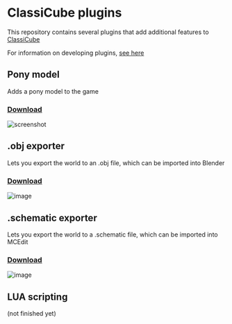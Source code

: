 # ClassiCube plugins

This repository contains several plugins that add additional features to [ClassiCube](https://github.com/UnknownShadow200/ClassiCube)

For information on developing plugins, [see here](https://github.com/UnknownShadow200/ClassiCube/blob/master/doc/plugin-dev.md)


## Pony model

Adds a pony model to the game

### [Download](/Pony)

![screenshot](https://user-images.githubusercontent.com/6509348/114266919-736a6580-9a3c-11eb-8044-cf5ce9cb243b.png)

## .obj exporter

Lets you export the world to an .obj file, which can be imported into Blender

### [Download](/ObjExporter)

![image](https://user-images.githubusercontent.com/6509348/114267785-1cb35a80-9a41-11eb-9173-185ff7c26a97.png)

## .schematic exporter

Lets you export the world to a .schematic file, which can be imported into MCEdit

### [Download](/SchematicExporter)

![image](https://user-images.githubusercontent.com/6509348/114267960-0954bf00-9a42-11eb-8b89-d5c5bbf52265.png)

## LUA scripting

(not finished yet)
